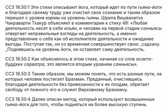 ССЗ 18.50:1	Эти стихи описывают йога, который идет по пути _гьяна-йоги_ и благодаря своему труду уже очистил свое сознание и таким образом перешел с уровня _кармы_ на уровень _гьяны._ Шрила Вишванатха Чакраварти Тхакур объясняет в комментарии к стиху 49: «Любая деятельность несет в себе изъян, и человек на первой стадии _санньясы_ отвергает неправильные взгляды на деятельность, а именно представление о себе как об исполнителе деятельности и ожидание выгоды. Поступая так, он со временем совершенствует свою _садхану. _Поднявшись на уровень йоги, он оставляет саму деятельность.

ССЗ 18.50:2	Как объяснялось в этом стихе, начиная со слов _асакта-буддхих сарватра,_ это является вторым уровнем _санньясы»._

ССЗ 18.50:3	Таким образом, мы можем понять, что есть разные пути, на которых человек постигает Брахман. Преданный, очистившись благодаря деятельности без привязанности к ее плодам, обретает свободу от ложного эго и служит Верховному Брахману.

ССЗ 18.50:4	Далее описан метод, который используют возвышенные _гьяна-йоги_ для того, чтобы подняться на более высокую ступень.